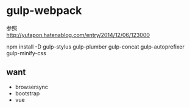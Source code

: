# gulp-webpack

参照<br>
http://yutapon.hatenablog.com/entry/2014/12/06/123000

npm install -D gulp-stylus gulp-plumber gulp-concat gulp-autoprefixer gulp-minify-css


## want

* browsersync
* bootstrap
* vue
